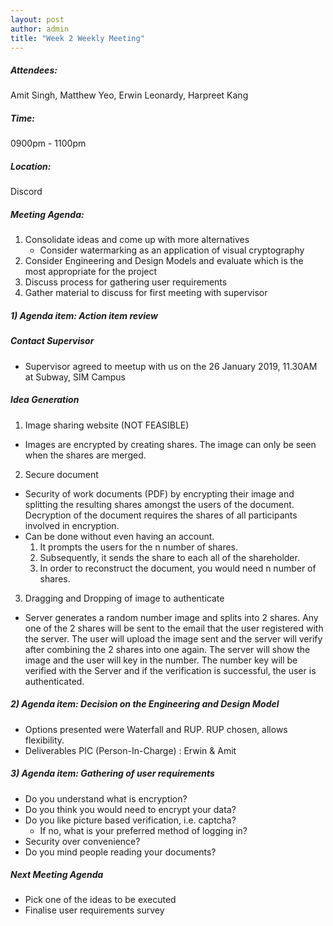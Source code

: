 ```yaml
---
layout: post
author: admin
title: "Week 2 Weekly Meeting"
---
```


##### Attendees:
Amit Singh, Matthew Yeo, Erwin Leonardy, Harpreet Kang

##### Time:
0900pm - 1100pm

##### Location: 
Discord

##### Meeting Agenda:
1. Consolidate ideas and come up with more alternatives
	- Consider watermarking as an application of visual cryptography
2. Consider Engineering and Design Models and evaluate which is the most appropriate for the project
3. Discuss process for gathering user requirements
4. Gather material to discuss for first meeting with supervisor

##### 1) Agenda item: Action item review

##### Contact Supervisor
- Supervisor agreed to meetup with us on the 26 January 2019, 11.30AM at Subway, SIM Campus

##### Idea Generation
1) Image sharing website (NOT FEASIBLE)
- Images are encrypted by creating shares. The image can only be seen when the shares are merged.

2) Secure document
- Security of work documents (PDF) by encrypting their image and splitting the resulting shares amongst the users of the document. Decryption of the document requires the shares of all 				participants involved in encryption.
- Can be done without even having an account.
	1) It prompts the users for the n number of shares.
	2) Subsequently, it sends the share to each all of the shareholder.
	3) In order to reconstruct the document, you would need n number of shares.

3) Dragging and Dropping of image to authenticate
- Server generates a random number image and splits into 2 shares. Any one of the 2 shares will be sent to the email that the user registered with the server. The user will upload the image sent and the server will verify after combining the 2 shares into one again. The server will show the image and the user will key in the number. The number key will be verified with the Server and if the verification is successful, the user is authenticated.

##### 2) Agenda item: Decision on the Engineering and Design Model
- Options presented were Waterfall and RUP. RUP chosen, allows flexibility. 
- Deliverables PIC (Person-In-Charge) : Erwin & Amit

##### 3) Agenda item: Gathering of user requirements
- Do you understand what is encryption?
- Do you think you would need to encrypt your data?
- Do you like picture based verification, i.e. captcha?
	- If no, what is your preferred method of logging in?
- Security over convenience?
- Do you mind people reading your documents?

##### Next Meeting Agenda
- Pick one of the ideas to be executed
- Finalise user requirements survey
